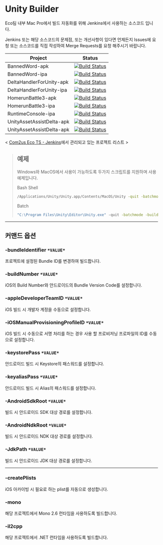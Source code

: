 # Unity Builder

Eco팀 내부 Mac Pro에서 빌드 자동화를 위해 Jenkins에서 사용하는 소스코드 입니다.

Jenkins 또는 해당 소스코드의 문제점, 또는 개선사항이 있다면 언제든지 Issues에 요청 또는 소스코드를 직접 작성하여 Merge Requests를 요청 해주시기 바랍니다.

|Project|Status|
|--|--|
|BannedWord-apk|[![Build Status](http://10.13.0.124:8080/buildStatus/icon?job=BannedWord-apk)](http://10.13.0.124:8080/job/BannedWord-apk/)
|BannedWord-ipa|[![Build Status](http://10.13.0.124:8080/buildStatus/icon?job=BannedWord-ipa)](http://10.13.0.124:8080/job/BannedWord-ipa/)
|DeltaHandlerForUnity-apk|[![Build Status](http://10.13.0.124:8080/buildStatus/icon?job=DeltaHandlerForUnity-apk)](http://10.13.0.124:8080/job/DeltaHandlerForUnity-apk/)
|DeltaHandlerForUnity-ipa|[![Build Status](http://10.13.0.124:8080/buildStatus/icon?job=DeltaHandlerForUnity-ipa)](http://10.13.0.124:8080/job/DeltaHandlerForUnity-ipa/)
|HomerunBattle3-apk|[![Build Status](http://10.13.0.124:8080/buildStatus/icon?job=HomerunBattle3-apk)](http://10.13.0.124:8080/job/HomerunBattle3-apk/)
|HomerunBattle3-ipa|[![Build Status](http://10.13.0.124:8080/buildStatus/icon?job=HomerunBattle3-ipa)](http://10.13.0.124:8080/job/HomerunBattle3-ipa/)
|RuntimeConsole-ipa|[![Build Status](http://10.13.0.124:8080/buildStatus/icon?job=RuntimeConsole-ipa)](http://10.13.0.124:8080/job/RuntimeConsole-ipa/)
|UnityAssetAssistDelta-apk|[![Build Status](http://10.13.0.124:8080/buildStatus/icon?job=UnityAssetAssistDelta-apk)](http://10.13.0.124:8080/job/UnityAssetAssistDelta-apk/)
|UnityAssetAssistDelta-apk|[![Build Status](http://10.13.0.124:8080/buildStatus/icon?job=UnityAssetAssistDelta-apk)](http://10.13.0.124:8080/job/UnityAssetAssistDelta-apk/)

< [Com2us Eco TS - Jenkins](http://10.13.0.124:8080/)에서 관리되고 있는 프로젝트 리스트 >

>## 예제
>
>Windows와 MacOS에서 사용이 가능하도록 두가지 스크립트를 지원하며 사용 예제입니다.
>
>Bash Shell
>
>``` bash
>/Applications/Unity/Unity.app/Contents/MacOS/Unity -quit -batchmode -buildTarget "ios" -projectPath "/Users/LMac/.jenkins/workspace/p171120-ipa" -executeMethod "LofleEditor.Builder.InvokeBuildIOS" -buildNumber 0 -appleDeveloperTeamID XXXXXXXXXX -createPlists
>```
>
>Batch
>
>``` bat
>"C:\Program Files\Unity\Editor\Unity.exe" -quit -batchmode -buildTarget "android" -projectPath "%CD%" -executeMethod "LofleEditor.Builder.InvokeBuildAndroid" -keystorePass KEYSTORE_PASSWORD -keyaliasPass KEYALIAS_PASSWORD -il2cpp
>```

---

## 커맨드 옵션

### -bundleIdentifier `*VALUE*`

프로젝트에 설정된 Bundle ID를 변경하여 빌드합니다.

### -buildNumber `*VALUE*`

iOS의 Build Number와 안드로이드의 Bundle Version Code를 설정합니다.

### -appleDeveloperTeamID `*VALUE*`

iOS 빌드 시 개발자 계정을 수동으로 설정합니다.

### -iOSManualProvisioningProfileID `*VALUE*`

iOS 빌드 시 수동으로 서명 처리를 하는 경우 사용 할 프로비저닝 프로파일의 ID를 수동으로 설정합니다.

### -keystorePass `*VALUE*`

안드로이드 빌드 시 Keystore의 패스워드를 설정합니다.

### -keyaliasPass `*VALUE*`

안드로이드 빌드 시 Alias의 패스워드를 설정합니다.

### -AndroidSdkRoot `*VALUE*`

빌드 시 안드로이드 SDK 대상 경로를 설정합니다.

### -AndroidNdkRoot `*VALUE*`

빌드 시 안드로이드 NDK 대상 경로를 설정합니다.

### -JdkPath `*VALUE*`

빌드 시 안드로이드 JDK 대상 경로를 설정합니다.

---

### -createPlists

iOS 아카이빙 시 필요로 하는 plist를 자동으로 생성합니다.

### -mono

해당 프로젝트에서 Mono 2.6 런타임을 사용하도록 빌드합니다.

### -il2cpp

해당 프로젝트에서 .NET 런타임을 사용하도록 빌드합니다.